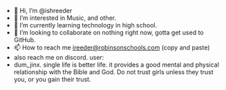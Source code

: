 - 👋 Hi, I’m @ishreeder
- 👀 I’m interested in Music, and other.
- 🌱 I’m currently learning technology in high school.
- 💞️ I’m looking to collaborate on nothing right now, gotta get used to GitHub.
- 📫 How to reach me ireeder@robinsonschools.com (copy and paste)
- also reach me on discord. user:
- dum_jinx.
single life is better life. it provides a good mental and physical relationship with the Bible and God.
Do not trust girls unless they trust you, or you gain their trust.
<!---
ishreeder/ishreeder is a ✨ special ✨ repository because its `README.md` (this file) appears on your GitHub profile.
You can click the Preview link to take a look at your changes.
--->
